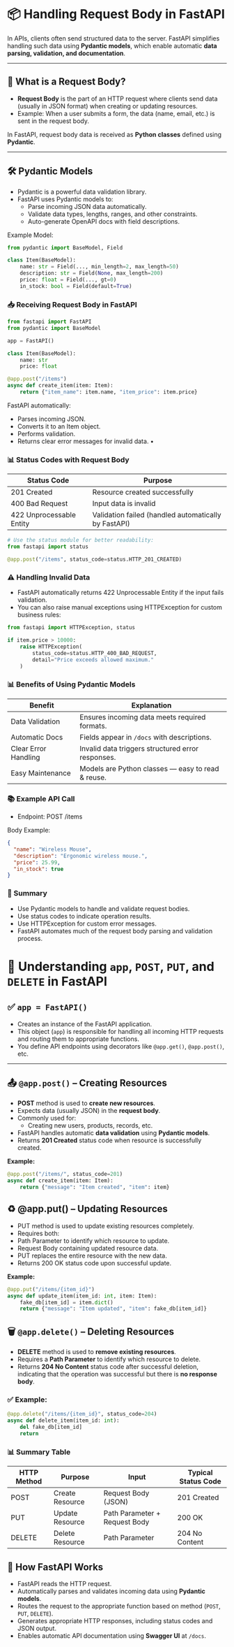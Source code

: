 # 📦 Handling Request Body in FastAPI

In APIs, clients often send structured data to the server. FastAPI simplifies handling such data using **Pydantic models**, which enable automatic **data parsing, validation, and documentation**.

---

## 📑 What is a Request Body?

- **Request Body** is the part of an HTTP request where clients send data (usually in JSON format) when creating or updating resources.
- Example: When a user submits a form, the data (name, email, etc.) is sent in the request body.

In FastAPI, request body data is received as **Python classes** defined using **Pydantic**.

---

## 🛠️ Pydantic Models

- Pydantic is a powerful data validation library.
- FastAPI uses Pydantic models to:
  - Parse incoming JSON data automatically.
  - Validate data types, lengths, ranges, and other constraints.
  - Auto-generate OpenAPI docs with field descriptions.

Example Model:

```python
from pydantic import BaseModel, Field

class Item(BaseModel):
    name: str = Field(..., min_length=2, max_length=50)
    description: str = Field(None, max_length=200)
    price: float = Field(..., gt=0)
    in_stock: bool = Field(default=True)
  ```

### 📥 Receiving Request Body in FastAPI

```python
from fastapi import FastAPI
from pydantic import BaseModel

app = FastAPI()

class Item(BaseModel):
    name: str
    price: float

@app.post("/items")
async def create_item(item: Item):
    return {"item_name": item.name, "item_price": item.price}
```

FastAPI automatically:
- Parses incoming JSON.
- Converts it to an Item object.
- Performs validation.
- Returns clear error messages for invalid data.	•	

### 📊 Status Codes with Request Body

| Status Code | Purpose                                |
|-------------|----------------------------------------|
| 201 Created | Resource created successfully          |
| 400 Bad Request | Input data is invalid              |
| 422 Unprocessable Entity | Validation failed (handled automatically by FastAPI) |

```python
# Use the status module for better readability:
from fastapi import status

@app.post("/items", status_code=status.HTTP_201_CREATED)
```

### ⚠️ Handling Invalid Data
- FastAPI automatically returns 422 Unprocessable Entity if the input fails validation.
- You can also raise manual exceptions using HTTPException for custom business rules:

```python
from fastapi import HTTPException, status

if item.price > 10000:
    raise HTTPException(
        status_code=status.HTTP_400_BAD_REQUEST,
        detail="Price exceeds allowed maximum."
    )
```

### 📊 Benefits of Using Pydantic Models

| Benefit            | Explanation                                        |
|--------------------|----------------------------------------------------|
| Data Validation    | Ensures incoming data meets required formats.      |
| Automatic Docs     | Fields appear in `/docs` with descriptions.        |
| Clear Error Handling | Invalid data triggers structured error responses. |
| Easy Maintenance   | Models are Python classes — easy to read & reuse.  |

### 📚 Example API Call

- Endpoint: POST /items

Body Example:
```json
{
  "name": "Wireless Mouse",
  "description": "Ergonomic wireless mouse.",
  "price": 25.99,
  "in_stock": true
}
```

### 📌 Summary
- Use Pydantic models to handle and validate request bodies.
- Use status codes to indicate operation results.
- Use HTTPException for custom error messages.
- FastAPI automates much of the request body parsing and validation process.

# 📘 Understanding `app`, `POST`, `PUT`, and `DELETE` in FastAPI

## ✅ `app = FastAPI()`

- Creates an instance of the FastAPI application.
- This object (`app`) is responsible for handling all incoming HTTP requests and routing them to appropriate functions.
- You define API endpoints using decorators like `@app.get()`, `@app.post()`, etc.

---

## 📤 `@app.post()` – Creating Resources

- **POST** method is used to **create new resources**.
- Expects data (usually JSON) in the **request body**.
- Commonly used for:
  - Creating new users, products, records, etc.
- FastAPI handles automatic **data validation** using **Pydantic models**.
- Returns **201 Created** status code when resource is successfully created.

**Example:**

```python
@app.post("/items/", status_code=201)
async def create_item(item: Item):
    return {"message": "Item created", "item": item}
```

## ♻️ @app.put() – Updating Resources
- PUT method is used to update existing resources completely.
- Requires both:
- Path Parameter to identify which resource to update.
- Request Body containing updated resource data.
- PUT replaces the entire resource with the new data.
- Returns 200 OK status code upon successful update.

**Example:**
```python
@app.put("/items/{item_id}")
async def update_item(item_id: int, item: Item):
    fake_db[item_id] = item.dict()
    return {"message": "Item updated", "item": fake_db[item_id]}
```
## 🗑️ `@app.delete()` – Deleting Resources

- **DELETE** method is used to **remove existing resources**.
- Requires a **Path Parameter** to identify which resource to delete.
- Returns **204 No Content** status code after successful deletion, indicating that the operation was successful but there is **no response body**.

### ✅ Example:

```python
@app.delete("/items/{item_id}", status_code=204)
async def delete_item(item_id: int):
    del fake_db[item_id]
    return
```

### 📊 Summary Table

| HTTP Method | Purpose           | Input                          | Typical Status Code |
|-------------|-------------------|--------------------------------|----------------------|
| POST        | Create Resource   | Request Body (JSON)            | 201 Created          |
| PUT         | Update Resource   | Path Parameter + Request Body  | 200 OK               |
| DELETE      | Delete Resource   | Path Parameter                 | 204 No Content       |


## 🚀 How FastAPI Works

- FastAPI reads the HTTP request.
- Automatically parses and validates incoming data using **Pydantic models**.
- Routes the request to the appropriate function based on method (`POST`, `PUT`, `DELETE`).
- Generates appropriate HTTP responses, including status codes and JSON output.
- Enables automatic API documentation using **Swagger UI** at `/docs`.